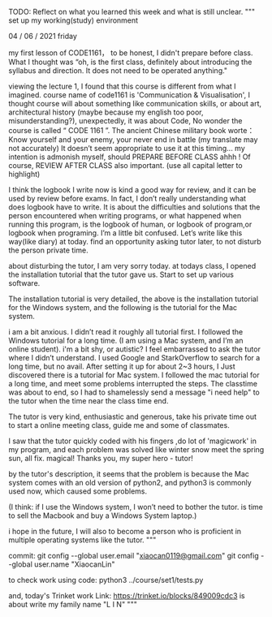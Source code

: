 TODO: Reflect on what you learned this week and what is still unclear.
""" 
set up my working(study) environment

04 / 06 / 2021 friday

my first lesson of CODE1161，
to be honest, I didn't prepare before class. What I thought was “oh, is the first class, definitely about introducing the syllabus and direction. It does not need to be operated anything."

viewing the lecture 1, I found that this course is different from what I imagined. course name of code1161 is 'Communication & Visualisation', I thought course will about something like communication skills,  or about art, architectural history (maybe because my english too poor, misunderstanding?), unexpectedly, it was about Code, No wonder the course is called “ CODE 1161 ”. 
The ancient Chinese military book worte：
Know yourself and your enemy,  your never end in battle  (my translate may not accurately)
It doesn’t seem appropriate to use it at this timing... my intention is admonish myself, should PREPARE BEFORE CLASS ahhh !  Of course, REVIEW AFTER CLASS also important. 
(use all capital letter to highlight)

I think the logbook I write now is kind a good way for review, and it can be used by review before exams. In fact, I don’t really understanding what does logbook have to write. It is about the difficulties and solutions that the person encountered when writing programs, or what happened when running this program, is the logbook of human, or logbook of program,or logbook when programing. I’m a little bit confused. Let’s write like this way(like diary) at today. find an opportunity asking tutor later, to not disturb the person private time.

about disturbing the tutor, I am very sorry today.
at todays class,  I opened the installation tutorial that the tutor gave us. Start to set up various software.

The installation tutorial is very detailed, the above is the installation tutorial for the Windows system, and the following is the tutorial for the Mac system.

i am a bit anxious. I didn’t read it roughly all tutorial first. I followed the Windows tutorial for a long time. (I am using a Mac system, and I’m an online student). 
i'm a bit shy, or autistic? I feel embarrassed to ask the tutor where I didn’t understand. I used Google and StarkOverflow to search for a long time, but no avail.
After setting it up for about 2~3 hours, I Just discovered there is a tutorial for Mac system. I followed the mac tutorial for a long time, and meet some problems interrupted the steps. The classtime was about to end, so I had to shamelessly send a message "i need help" to the tutor when the time near the class time end.

The tutor is very kind, enthusiastic and generous, take his private time out to start a online meeting class, guide me and some of classmates.

I saw that the tutor quickly coded with his fingers ,do lot of  'magicwork' in my program, and  each problem was solved like winter snow meet the spring sun, all fix. magical! Thanks you, my super hero - tutor!

by the tutor's description, it seems that the problem is because the Mac system comes with an old version of python2, and python3 is commonly used now, which caused some problems.

(I think: if I use the Windows system, I won’t need to bother the tutor. is time to sell the Macbook and buy a Windows System laptop.)

i hope in the future, I will also to become a person who is  proficient in multiple operating systems like the tutor.
"""

commit: 
git config --global user.email "xiaocan0119@gmail.com"
git config --global user.name "XiaocanLin"

to check work using code:
python3 ../course/set1/tests.py 

and, today's Trinket work 
Link: https://trinket.io/blocks/849009cdc3
is about write my family name "L I N"
"""


